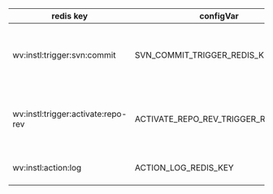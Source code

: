 |redis key|configVar|meaning|
|---------|---------|-------|
|wv:instl:trigger:svn:commit|SVN_COMMIT_TRIGGER_REDIS_KEY|a value is lpush'ed to this key for each svn submit|
|wv:instl:trigger:activate:repo-rev|ACTIVATE_REPO_REV_TRIGGER_REDIS_KEY|a value is lpush'ed to this key for each repo-rev activation|
|wv:instl:action:log|ACTION_LOG_REDIS_KEY|a log of all up2s3 operations|

